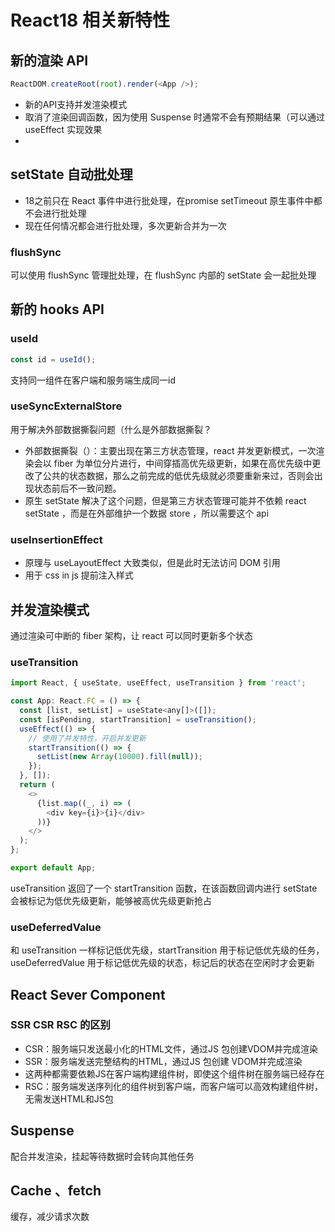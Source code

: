 # React18 相关新特性

## 新的渲染 API

```js
ReactDOM.createRoot(root).render(<App />);
```

- 新的API支持并发渲染模式
- 取消了渲染回调函数，因为使用 Suspense 时通常不会有预期结果（可以通过 useEffect 实现效果
- 

## setState 自动批处理

- 18之前只在 React 事件中进行批处理，在promise setTimeout 原生事件中都不会进行批处理
- 现在任何情况都会进行批处理，多次更新合并为一次

### flushSync

可以使用 flushSync 管理批处理，在 flushSync 内部的 setState 会一起批处理

## 新的 hooks API

### useId

```js
const id = useId();
```

支持同一组件在客户端和服务端生成同一id

### useSyncExternalStore

用于解决外部数据撕裂问题（什么是外部数据撕裂？

- 外部数据撕裂（）：主要出现在第三方状态管理，react 并发更新模式，一次渲染会以 fiber 为单位分片进行，中间穿插高优先级更新，如果在高优先级中更改了公共的状态数据，那么之前完成的低优先级就必须要重新来过，否则会出现状态前后不一致问题。
- 原生 setState 解决了这个问题，但是第三方状态管理可能并不依赖 react setState ，而是在外部维护一个数据 store ，所以需要这个 api

### **useInsertionEffect**

- 原理与 useLayoutEffect 大致类似，但是此时无法访问 DOM 引用
- 用于 css in js 提前注入样式

## 并发渲染模式

通过渲染可中断的 fiber 架构，让 react 可以同时更新多个状态

### useTransition

```js
import React, { useState, useEffect, useTransition } from 'react';

const App: React.FC = () => {
  const [list, setList] = useState<any[]>([]);
  const [isPending, startTransition] = useTransition();
  useEffect(() => {
    // 使用了并发特性，开启并发更新
    startTransition(() => {
      setList(new Array(10000).fill(null));
    });
  }, []);
  return (
    <>
      {list.map((_, i) => (
        <div key={i}>{i}</div>
      ))}
    </>
  );
};

export default App;
```

useTransition 返回了一个 startTransition 函数，在该函数回调内进行 setState 会被标记为低优先级更新，能够被高优先级更新抢占

### useDeferredValue

和 useTransition 一样标记低优先级，startTransition 用于标记低优先级的任务，useDeferredValue 用于标记低优先级的状态，标记后的状态在空闲时才会更新

## React Sever Component

### SSR CSR RSC 的区别

- CSR：服务端只发送最小化的HTML文件，通过JS 包创建VDOM并完成渲染
- SSR：服务端发送完整结构的HTML，通过JS 包创建 VDOM并完成渲染
- 这两种都需要依赖JS在客户端构建组件树，即使这个组件树在服务端已经存在
- RSC：服务端发送序列化的组件树到客户端，而客户端可以高效构建组件树，无需发送HTML和JS包

## Suspense

配合并发渲染，挂起等待数据时会转向其他任务

## Cache 、fetch

缓存，减少请求次数

